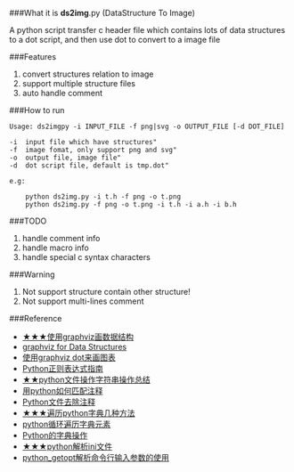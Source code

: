 ###What it is
**ds2img**.py (DataStructure To Image) 

A python script transfer c header file which contains lots of data structures 
to a dot script, and then use dot to convert to a image file

###Features
1. convert structures relation to image
2. support multiple structure files
3. auto handle comment 

###How to run

	Usage: ds2imgpy -i INPUT_FILE -f png|svg -o OUTPUT_FILE [-d DOT_FILE]

	-i  input file which have structures"
	-f  image fomat, only support png and svg"
	-o  output file, image file"
	-d  dot script file, default is tmp.dot"

	e.g:

		python ds2img.py -i t.h -f png -o t.png 
		python ds2img.py -f png -o t.png -i t.h -i a.h -i b.h

###TODO
1. handle comment info
2. handle macro info
3. handle special c syntax characters

###Warning
1. Not support structure contain other structure!
2. Not support multi-lines comment

###Reference
* [★★★使用graphviz画数据结构](http://emacser.com/emacs_graphviz_ds.htm)
* [graphviz for Data Structures](http://www.graphviz.org/content/datastruct)
* [使用graphviz dot来画图表](http://gashero.iteye.com/blog/1748795)
* [Python正则表达式指南](http://www.cnblogs.com/huxi/archive/2010/07/04/1771073.html)
* [★★python文件操作字符串操作总结](http://blog.csdn.net/wangyezi19930928/article/details/25652295)
* [用python如何匹配注释](http://zhidao.baidu.com/link?url=lwqlXGEAznkWAc26v929RcbA-TuG_McqeQ2BgRWWXaiNS2KQPfU4LR-QdmJkn3eWb5Bfn6qA_7wAboaFThjUkSznQi432soyDnXbd3vPxWO)
* [Python文件去除注释](http://blog.csdn.net/xmnathan/article/details/4192821)
* [★★★遍历python字典几种方法](http://5iqiong.blog.51cto.com/2999926/806230)
* [python循环遍历字典元素](http://www.cnblogs.com/skyhacker/archive/2012/01/27/2330177.html)
* [Python的字典操作](http://blog.csdn.net/nrs12345/article/details/4869272)
* [★★★python解析ini文件](http://blog.csdn.net/feixin620/article/details/4209783)
* [python_getopt解析命令行输入参数的使用](http://blog.csdn.net/xiaocaiju/article/details/7590106)
